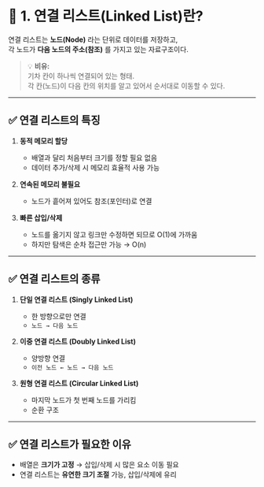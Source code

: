# 📌 1. 연결 리스트(Linked List)란?

연결 리스트는 **노드(Node)** 라는 단위로 데이터를 저장하고,  
각 노드가 **다음 노드의 주소(참조)** 를 가지고 있는 자료구조이다.

> 💡 **비유:**  
> 기차 칸이 하나씩 연결되어 있는 형태.  
> 각 칸(노드)이 다음 칸의 위치를 알고 있어서 순서대로 이동할 수 있다.

---

## ✅ 연결 리스트의 특징

1. **동적 메모리 할당**
   - 배열과 달리 처음부터 크기를 정할 필요 없음
   - 데이터 추가/삭제 시 메모리 효율적 사용 가능

2. **연속된 메모리 불필요**
   - 노드가 흩어져 있어도 참조(포인터)로 연결

3. **빠른 삽입/삭제**
   - 노드를 옮기지 않고 링크만 수정하면 되므로 O(1)에 가까움  
   - 하지만 탐색은 순차 접근만 가능 → O(n)

---

## ✅ 연결 리스트의 종류

1. **단일 연결 리스트 (Singly Linked List)**
   - 한 방향으로만 연결
   - `노드 → 다음 노드`

2. **이중 연결 리스트 (Doubly Linked List)**
   - 양방향 연결
   - `이전 노드 ← 노드 → 다음 노드`

3. **원형 연결 리스트 (Circular Linked List)**
   - 마지막 노드가 첫 번째 노드를 가리킴
   - 순환 구조

---

## ✅ 연결 리스트가 필요한 이유

- 배열은 **크기가 고정** → 삽입/삭제 시 많은 요소 이동 필요  
- 연결 리스트는 **유연한 크기 조절** 가능, 삽입/삭제에 유리